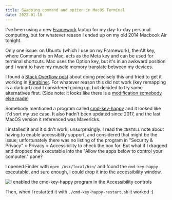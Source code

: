 ```yaml
---
title: Swapping command and option in MacOS Terminal
date: 2022-01-18
---
```


I've been using a new [Framework](https://frame.work) laptop for my day-to-day personal computing, but for whatever reason I ended up on my old 2014 Macbook Air tonight.

Only one issue: on Ubuntu (which I use on my Framework), the Alt key, where Command is on Mac, acts as the Meta key and can be used for terminal shortcuts. Mac uses the Option key, but it's in an awkward position and I want to have my muscle memory translate between my devices.

I found a [Stack Overflow post](https://stackoverflow.com/questions/1856437/command-key-as-meta-key-in-os-x-terminal-app) about doing precisely this and tried to get it working in [Karabiner](https://karabiner-elements.pqrs.org/). For whatever reason this did not work (key remapping is a dark art) and I considered giving up, but decided to try some alternatives first. (Side note: it looks like there is a [modification somebody else made](https://ke-complex-modifications.pqrs.org/#swap_alt_cmd_in_term))

Somebody mentioned a program called [cmd-key-happy](http://github.com/aim-stuff/cmd-key-happy) and it looked like it'd sort my use case. It also hadn't been updated since 2017, and the last MacOS version it referenced was Mavericks.

I installed it and it didn't work, unsurprisingly. I read the `INSTALL` note about having to enable accessiblity support, and considered that might be the issue; unfortunately there was no listing of the program in "Security & Privacy" > Privacy > Accessibility to check the box for. But what if I dragged and dropped the executable into the "Allow the apps below to control your computer." pane?

I opened Finder with `open /usr/local/bin/` and found the `cmd-key-happy` executable, and sure enough, I could drop it into the accessibility window.

<img alt="I enabled the cmd-key-happy program in the Accessibility controls" src="/img/cmd-key-happy-restart-setting.png">

Then, when I restarted it with `./cmd-key-happy-restart.sh` it worked :)
